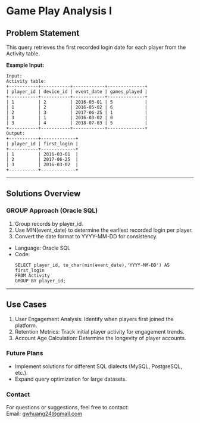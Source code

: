 # **Game Play Analysis I**

## **Problem Statement**
This query retrieves the first recorded login date for each player from the Activity table.

**Example Input:**
  ```
  Input: 
  Activity table:
  +-----------+-----------+------------+--------------+
  | player_id | device_id | event_date | games_played |
  +-----------+-----------+------------+--------------+
  | 1         | 2         | 2016-03-01 | 5            |
  | 1         | 2         | 2016-05-02 | 6            |
  | 2         | 3         | 2017-06-25 | 1            |
  | 3         | 1         | 2016-03-02 | 0            |
  | 3         | 4         | 2018-07-03 | 5            |
  +-----------+-----------+------------+--------------+
  Output: 
  +-----------+-------------+
  | player_id | first_login |
  +-----------+-------------+
  | 1         | 2016-03-01  |
  | 2         | 2017-06-25  |
  | 3         | 2016-03-02  |
  +-----------+-------------+
  ```
---

## **Solutions Overview**
### **GROUP Approach (Oracle SQL)**
1. Group records by player_id.
2. Use MIN(event_date) to determine the earliest recorded login per player.
3. Convert the date format to YYYY-MM-DD for consistency.

- Language: Oracle SQL
- Code:
  ```
  SELECT player_id, to_char(min(event_date),'YYYY-MM-DD') AS first_login 
  FROM Activity
  GROUP BY player_id;
  ```
  
---

## **Use Cases**
1. User Engagement Analysis: Identify when players first joined the platform.
2. Retention Metrics: Track initial player activity for engagement trends.
3. Account Age Calculation: Determine the longevity of player accounts.

### **Future Plans**
- Implement solutions for different SQL dialects (MySQL, PostgreSQL, etc.).  
- Expand query optimization for large datasets.
  
### **Contact**
For questions or suggestions, feel free to contact:  
Email: gwhuang24@gmail.com
